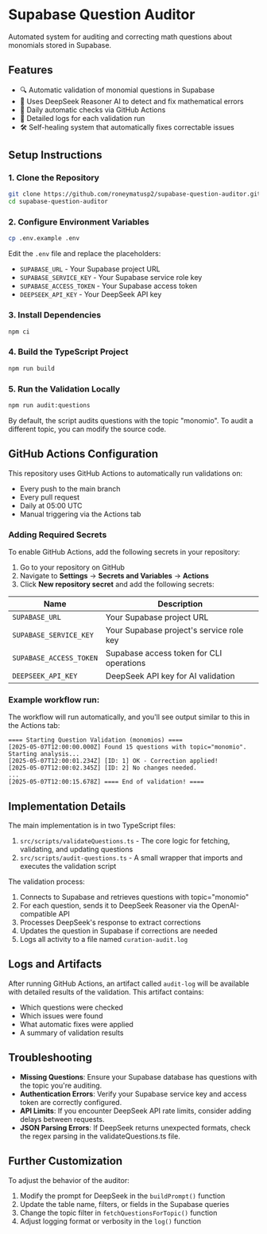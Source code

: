 # Supabase Question Auditor

Automated system for auditing and correcting math questions about monomials stored in Supabase.

## Features

- 🔍 Automatic validation of monomial questions in Supabase
- 🤖 Uses DeepSeek Reasoner AI to detect and fix mathematical errors
- 🔄 Daily automatic checks via GitHub Actions
- 📝 Detailed logs for each validation run
- 🛠️ Self-healing system that automatically fixes correctable issues

## Setup Instructions

### 1. Clone the Repository

```bash
git clone https://github.com/roneymatusp2/supabase-question-auditor.git
cd supabase-question-auditor
```

### 2. Configure Environment Variables

```bash
cp .env.example .env
```

Edit the `.env` file and replace the placeholders:
- `SUPABASE_URL` - Your Supabase project URL
- `SUPABASE_SERVICE_KEY` - Your Supabase service role key
- `SUPABASE_ACCESS_TOKEN` - Your Supabase access token
- `DEEPSEEK_API_KEY` - Your DeepSeek API key

### 3. Install Dependencies

```bash
npm ci
```

### 4. Build the TypeScript Project

```bash
npm run build
```

### 5. Run the Validation Locally

```bash
npm run audit:questions
```

By default, the script audits questions with the topic "monomio". To audit a different topic, you can modify the source code.

## GitHub Actions Configuration

This repository uses GitHub Actions to automatically run validations on:
- Every push to the main branch
- Every pull request
- Daily at 05:00 UTC
- Manual triggering via the Actions tab

### Adding Required Secrets

To enable GitHub Actions, add the following secrets in your repository:

1. Go to your repository on GitHub
2. Navigate to **Settings** → **Secrets and Variables** → **Actions**
3. Click **New repository secret** and add the following secrets:

| Name | Description |
|------|-------------|
| `SUPABASE_URL` | Your Supabase project URL |
| `SUPABASE_SERVICE_KEY` | Your Supabase project's service role key |
| `SUPABASE_ACCESS_TOKEN` | Supabase access token for CLI operations |
| `DEEPSEEK_API_KEY` | DeepSeek API key for AI validation |

### Example workflow run:

The workflow will run automatically, and you'll see output similar to this in the Actions tab:

```
==== Starting Question Validation (monomios) ====
[2025-05-07T12:00:00.000Z] Found 15 questions with topic="monomio". Starting analysis...
[2025-05-07T12:00:01.234Z] [ID: 1] OK - Correction applied!
[2025-05-07T12:00:02.345Z] [ID: 2] No changes needed.
...
[2025-05-07T12:00:15.678Z] ==== End of validation! ====
```

## Implementation Details

The main implementation is in two TypeScript files:

1. `src/scripts/validateQuestions.ts` - The core logic for fetching, validating, and updating questions
2. `src/scripts/audit-questions.ts` - A small wrapper that imports and executes the validation script

The validation process:

1. Connects to Supabase and retrieves questions with topic="monomio"
2. For each question, sends it to DeepSeek Reasoner via the OpenAI-compatible API
3. Processes DeepSeek's response to extract corrections
4. Updates the question in Supabase if corrections are needed
5. Logs all activity to a file named `curation-audit.log`

## Logs and Artifacts

After running GitHub Actions, an artifact called `audit-log` will be available with detailed results of the validation. This artifact contains:

- Which questions were checked
- Which issues were found
- What automatic fixes were applied
- A summary of validation results

## Troubleshooting

- **Missing Questions**: Ensure your Supabase database has questions with the topic you're auditing.
- **Authentication Errors**: Verify your Supabase service key and access token are correctly configured.
- **API Limits**: If you encounter DeepSeek API rate limits, consider adding delays between requests.
- **JSON Parsing Errors**: If DeepSeek returns unexpected formats, check the regex parsing in the validateQuestions.ts file.

## Further Customization

To adjust the behavior of the auditor:

1. Modify the prompt for DeepSeek in the `buildPrompt()` function
2. Update the table name, filters, or fields in the Supabase queries
3. Change the topic filter in `fetchQuestionsForTopic()` function
4. Adjust logging format or verbosity in the `log()` function